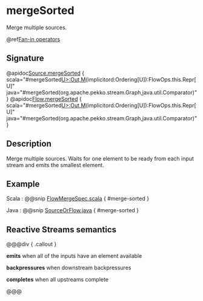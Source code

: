 # mergeSorted

Merge multiple sources.

@ref[Fan-in operators](../index.md#fan-in-operators)

## Signature

@apidoc[Source.mergeSorted](Source) { scala="#mergeSorted[U&gt;:Out,M](that:org.apache.pekko.stream.Graph[org.apache.pekko.stream.SourceShape[U],M])(implicitord:Ordering[U]):FlowOps.this.Repr[U]" java="#mergeSorted(org.apache.pekko.stream.Graph,java.util.Comparator)" }
@apidoc[Flow.mergeSorted](Flow) { scala="#mergeSorted[U&gt;:Out,M](that:org.apache.pekko.stream.Graph[org.apache.pekko.stream.SourceShape[U],M])(implicitord:Ordering[U]):FlowOps.this.Repr[U]" java="#mergeSorted(org.apache.pekko.stream.Graph,java.util.Comparator)" }


## Description

Merge multiple sources. Waits for one element to be ready from each input stream and emits the
smallest element.

## Example
Scala
:   @@snip [FlowMergeSpec.scala](/stream-tests/src/test/scala/org/apache/pekko/stream/scaladsl/FlowMergeSpec.scala) { #merge-sorted }

Java
:   @@snip [SourceOrFlow.java](/docs/src/test/java/jdocs/stream/operators/SourceOrFlow.java) { #merge-sorted }

## Reactive Streams semantics

@@@div { .callout }

**emits** when all of the inputs have an element available

**backpressures** when downstream backpressures

**completes** when all upstreams complete

@@@
